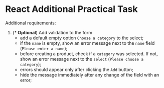 # React Additional Practical Task

<!-- 1. Move table with products to the separate component `ProductTable.tsx`; -->
<!-- 2. Move form to the separate component `AddProductForm.tsx`; -->
<!-- 3. Make it possible to add new products with categories to the table: -->
   <!-- - Make input `product name` controlled; -->
   <!-- - Make select `categories` controlled; -->
   <!-- - Add function for add new product on form submit. Each product should have (`id`, `name`, `categoryId`, `category`); -->
   <!-- - `id` is the largest id in the array `+ 1`. Creat a function for getting correct id; -->
   <!-- - Clear form fields after form submission; -->

Additional requirements:
1. (* **Optional**) Add validation to the form
   - add a default empty option `Choose a category` to the select;
   - if the `name` is empty, show an error message next to the `name` field (`Please enter a name`);
   - before creating a product, check if a `category` was selected. If not, show an error message next to the `select` (`Please choose a category`);
   - errors should appear only after clicking the `Add` button;
   - hide the message immediately after any change of the field with an error;
